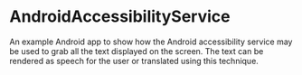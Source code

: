 # AndroidAccessibilityService
An example Android app to show how the Android accessibility service may be used to grab all the text displayed on the screen. 
The text can be rendered as speech for the user or translated using this technique.

